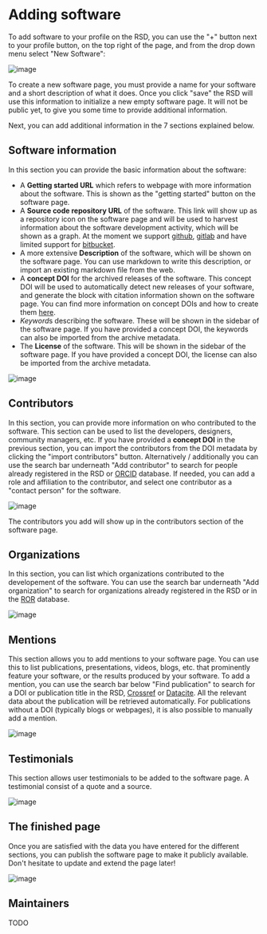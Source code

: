 <!--
SPDX-FileCopyrightText: 2022 Jesús García Gonzalez (Netherlands eScience Center) <j.g.gonzalez@esciencecenter.nl>
SPDX-FileCopyrightText: 2022 Netherlands eScience Center

SPDX-License-Identifier: CC-BY-4.0
-->

# Adding software

To add software to your profile on the RSD, you can use the "+" button next to your profile button, on the top right of the page, and from the drop down menu select "New Software":

![image](/new-software.gif)

To create a new software page, you must provide a name for your software and a short description of what it does. Once you click "save" the RSD will use this information to initialize a new empty software page. It will not be public yet, to give you some time to provide additional information.

Next, you can add additional information in the 7 sections explained below. 

## Software information

In this section you can provide the basic information about the software: 

- A **Getting started URL** which refers to webpage with more information about the software. This is shown as the "getting started" button on the software page. 
- A **Source code repository URL** of the software. This link will show up as a repository icon on the software page and will be used to harvest information about the software development activity, which will be shown as a graph. At the moment we support [github](), [gitlab]() and have limited support for [bitbucket](). 
- A more extensive **Description** of the software, which will be shown on the software page. You can use markdown to write this description, or import an existing markdown file from the web.
- A **concept DOI** for the archived releases of the software. This concept DOI will be used to automatically detect new releases of your software, and generate the block with citation information shown on the software page. You can find more information on concept DOIs and how to create them [here]().
- *Keyword*s describing the software. These will be shown in the sidebar of the software page. If you have provided a concept DOI, the keywords can also be imported from the archive metadata. 
- The **License** of the software. This will be shown in the sidebar of the software page. If you have provided a concept DOI, the license can also be imported from the archive metadata. 

![image](/software-information.gif)

## Contributors

In this section, you can provide more information on who contributed to the software. This section can be used to list the developers, designers, community managers, etc. If you 
have provided a **concept DOI** in the previous section, you can import the contributors from the DOI metadata by clicking the "import contributors" button. Alternatively / 
additionally you can use the search bar underneath "Add contributor" to search for people already registered in the RSD or [ORCID](https://orcid.org) database. If needed, you can 
add a role and affiliation to the contributor, and select one contributor as a "contact person" for the software.

![image](/contributors.gif)

The contributors you add will show up in the contributors section of the software page.

## Organizations

In this section, you can list which organizations contributed to the developement of the software. You can use the search bar underneath "Add organization" to search for 
organizations already registered in the RSD or in the [ROR](https://ROR.org) database. 

![image](/organizations.gif)

## Mentions

This section allows you to add mentions to your software page. You can use this to list publications, presentations, videos, blogs, etc. that prominently feature your software, or the results produced by your software. 
To add a mention, you can use the search bar below "Find publication" to search for a DOI or publication title in the RSD, [Crossref](https://www.crossref.org/) or [Datacite](https://datacite.org/). All the relevant data about the publication will be retrieved automatically. For publications without a DOI (typically blogs or webpages), it is also possible to manually add a mention.  

![image](/mentions.gif)

## Testimonials

This section allows user testimonials to be added to the software page. A testimonial consist of a quote and a source. 

![image](/testimonials.gif)

## The finished page

Once you are satisfied with the data you have entered for the different sections, you can publish the software page to make it publicly available. Don't hesitate to update and extend the page later!

![image](/finale.gif)

## Maintainers

TODO
